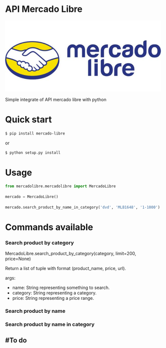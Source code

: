 # API Mercado Libre

![Mercado Libre](mercado-libre.jpg)

Simple integrate of API mercado libre with python

# Quick start

```bash
$ pip install mercado-libre
```
or

```bash
$ python setup.py install
```
# Usage

```python
from mercadolibre.mercadolibre import MercadoLibre

mercado = MercadoLibre()

mercado.search_product_by_name_in_category('dvd', 'MLB1648', '1-1000')
```
# Commands available


### Search product by category

MercadoLibre.search_product_by_category(category, limit=200, price=None)

Return a list of tuple with format (product_name, price, url).

args:
- name: String representing something to search.
- category: String representing a category.
- price: String representing a price range.

### Search product by name

### Search product by name in category

#To do
-
